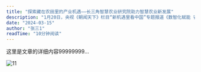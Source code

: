 ```yaml
---
title: "探索藏在农田里的产业机遇——长三角智慧农业研究院助力智慧农业新发展"
description: "1月20日，央视《朝闻天下》栏目“新机遇里看中国”专题报道《数智化赋能 农田里“孕育无限新机》，聚焦昆山陆家“智慧田园”，长三角智慧农业研究院院长史云接受采访"
date: "2024-03-15"
author: "张三1"
readTime: "10分钟阅读"
---
```


这里是文章的详细内容99999999...

![11](/images/646.jpg)